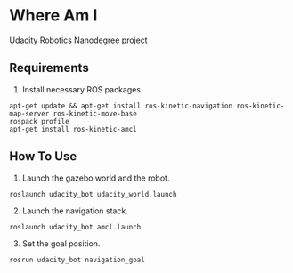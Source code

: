 # Where Am I
Udacity Robotics Nanodegree project

## Requirements

1. Install necessary ROS packages.
```
apt-get update && apt-get install ros-kinetic-navigation ros-kinetic-map-server ros-kinetic-move-base
rospack profile
apt-get install ros-kinetic-amcl
```

## How To Use

1. Launch the gazebo world and the robot.
```
roslaunch udacity_bot udacity_world.launch
```

2. Launch the navigation stack.
```
roslaunch udacity_bot amcl.launch
```

3. Set the goal position.
```
rosrun udacity_bot navigation_goal
```
